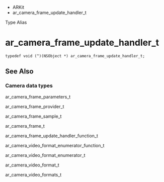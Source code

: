 

- ARKit
-  ar_camera_frame_update_handler_t 

Type Alias

# ar_camera_frame_update_handler_t

``` source
typedef void (^)(NSObject *) ar_camera_frame_update_handler_t;
```

## See Also

### Camera data types

ar_camera_frame_parameters_t

ar_camera_frame_provider_t

ar_camera_frame_sample_t

ar_camera_frame_t

ar_camera_frame_update_handler_function_t

ar_camera_video_format_enumerator_function_t

ar_camera_video_format_enumerator_t

ar_camera_video_format_t

ar_camera_video_formats_t

